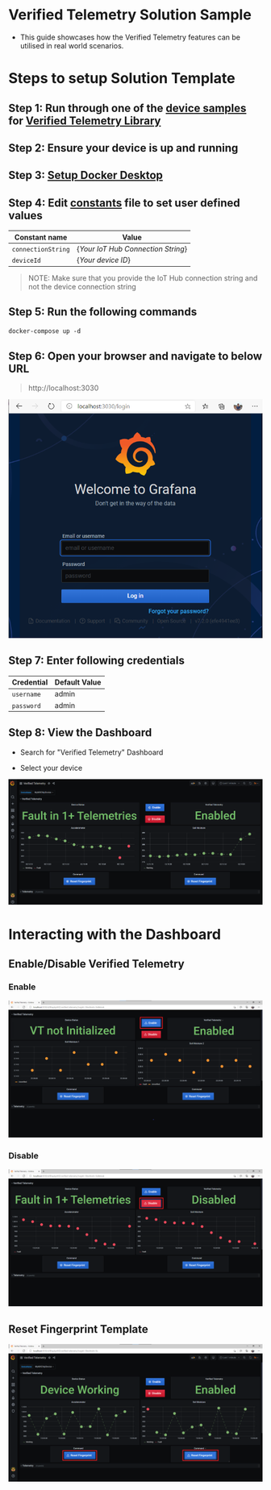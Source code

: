 # Verified Telemetry Solution Sample
- This guide showcases how the Verified Telemetry features can be utilised in real world scenarios.

# Steps to setup Solution Template
## Step 1: Run through one of the [device samples](https://github.com/Azure/Verified-Telemetry-Device-Sample) for [Verified Telemetry Library](https://github.com/Azure/Verified-Telemetry)
## Step 2: Ensure your device is up and running
## Step 3: [Setup Docker Desktop](https://docs.docker.com/desktop/)
## Step 4: Edit [constants](./constants.js) file to set user defined values
|Constant name|Value|
|-------------|-----|
|`connectionString` |{*Your IoT Hub Connection String*}|
|`deviceId` |{*Your device ID*}|
  > NOTE: Make sure that you provide the IoT Hub connection string and not the device connection string
## Step 5: Run the following commands

```shell
docker-compose up -d
```

## Step 6: Open your browser and navigate to below URL
> http://localhost:3030

![Login Page](./media/login.png)
## Step 7: Enter following credentials
|Credential|Default Value|
|-------------|-----|
|`username` |admin|
|`password` |admin|

## Step 8: View the Dashboard
-  Search for "Verified Telemetry" Dashboard

-  Select your device

![Dashboard](./media/dashboard.png)

# Interacting with the Dashboard
## Enable/Disable Verified Telemetry
### Enable
![Dashboard](./media/dashboard_enable.png)
### Disable
![Dashboard](./media/dashboard_disable.png)
## Reset Fingerprint Template
![Dashboard](./media/dashboard_reset.png)
